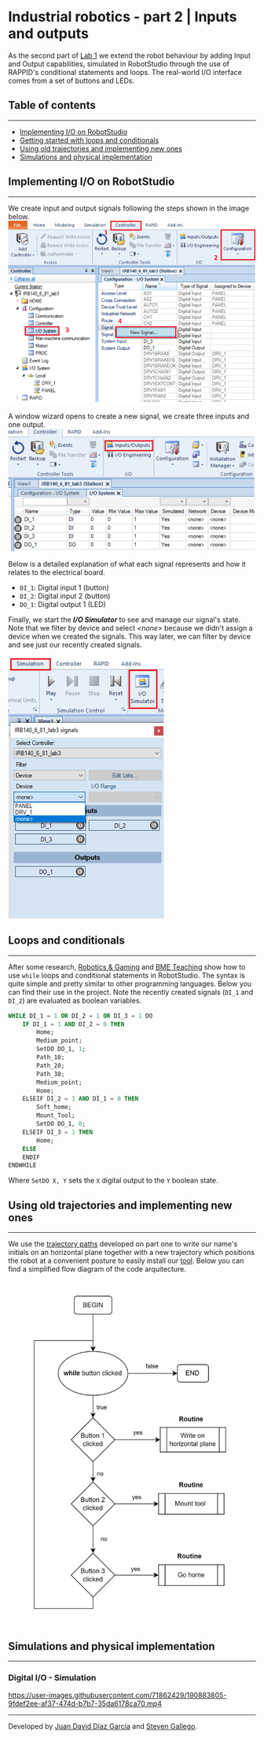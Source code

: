 # Industrial robotics - part 2 | Inputs and outputs

As the second part of [Lab 1](../lab1/README.md) we extend the robot behaviour by adding Input and Output capabilities, simulated in RobotStudio through the use of RAPPID's conditional statements and loops. The real-world I/O interface comes from a set of buttons and LEDs.

## Table of contents
___
- [Implementing I/O on RobotStudio](#implementing-io-on-robotstudio)
- [Getting started with loops and conditionals](#getting-started-with-loops-and-conditionals)
- [Using old trajectories and implementing new ones](#using-old-trajectories-and-implementing-new-ones)
- [Simulations and physical implementation](#simulations-and-physical-implementation)

## Implementing I/O on RobotStudio
___
<!-- Briefly describe how to create the `input` and `output` signals in RobotStudio. -->
We create input and output signals following the steps shown in the image below.
![Creating - IOs](/lab3/images/Creating_IOs.png)

A window wizard opens to create a new signal, we create three inputs and one output.
![Created signals](/lab3/images/Created_signals.png)

Below is a detailed explanation of what each signal represents and how it relates to the electrical board.

- `DI_1`: Digital input 1 (button)
- `DI_2`: Digital input 2 (button)
- `DO_1`: Digital output 1 (LED)

Finally, we start the ***I/O Simulator*** to see and manage our signal's state. Note that we filter by device and select *\<none>* because we didn't assign a device when we created the signals. This way later, we can filter by device and see just our recently created signals.

![IO Simulator](/lab3/images/IO_simulator.png)

## Loops and conditionals
___
After some research, [Robotics & Gaming](https://www.youtube.com/watch?v=kRuSMqpowLU) and [BME Teaching](https://www.youtube.com/watch?v=Z6foYAlgE8A) show how to use `while` loops and conditional statements in RobotStudio. The syntax is quite simple and pretty similar to other programming languages. Below you can find their use in the project. Note the recently created signals (`DI_1` and `DI_2`) are evaluated as boolean variables.

```SQL
WHILE DI_1 = 1 OR DI_2 = 1 OR DI_3 = 1 DO
    IF DI_1 = 1 AND DI_2 = 0 THEN
        Home;
        Medium_point;
        SetDO DO_1, 1;
        Path_10;
        Path_20;
        Path_30;
        Medium_point;
        Home;
    ELSEIF DI_2 = 1 AND DI_1 = 0 THEN
        Soft_home;
        Mount_Tool;
        SetDO DO_1, 0;
    ELSEIF DI_3 = 1 THEN
        Home;
    ELSE
    ENDIF
ENDWHILE
```

Where `SetDO X, Y` sets the `X` digital output to the `Y` boolean state.
    
## Using old trajectories and implementing new ones
___
We use the [trajectory paths](../lab1/RobotStudio%20modules/hor_plane/Module1.mod) developed on part one to write our name's initials on an horizontal plane together with a new trajectory which positions the robot at a convenient posture to easily install our [tool](../lab1/CADs/SATs/ToolM.sat). Below you can find a simplified flow diagram of the code arquitecture.

![Code flow diagram](/lab3/images/code_flow_diagram.png)

## Simulations and physical implementation
___

### Digital I/O - Simulation

https://user-images.githubusercontent.com/71862429/190883805-9fdef2ee-af37-474d-b7b7-35da6178ca70.mp4


___

Developed by
[Juan David Díaz García](https://github.com/D4vidDG) and [Steven Gallego](https://github.com/jhairssteven).
